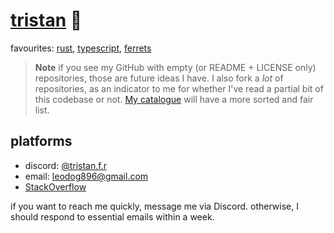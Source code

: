 # [tristan](https://leodog896.com) 🍊

favourites: [rust](https://www.rust-lang.org/), [typescript](https://www.typescriptlang.org/), [ferrets](https://leodog896.github.io/ferret_api/business)

> **Note** if you see my GitHub with empty (or README + LICENSE only) repositories, those are future ideas I have.
> I also fork a _lot_ of repositories, as an indicator to me for whether I've read a partial bit of this codebase or not.
> [My catalogue](https://leodog896.github.io) will have a more sorted and fair list.

## platforms

- discord: [@tristan.f.r](https://discord.com/users/208734037018279937)
- email: leodog896@gmail.com
- [StackOverflow](https://stackoverflow.com/users/7589775/tristan-f-r)

if you want to reach me quickly, message me via Discord.
otherwise, I should respond to essential emails within a week.
